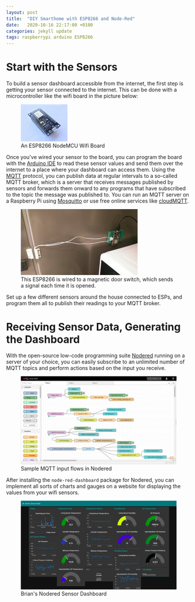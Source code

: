 ```yaml
---
layout: post
title:  "DIY Smarthome with ESP8266 and Node-Red"
date:   2020-10-16 22:17:00 +0100
categories: jekyll update
tags: raspberrypi arduino ESP8266
---
```

# Start with the Sensors
To build a sensor dashboard accessible from the internet, the first step is getting your sensor connected to the internet. This can be done with a microcontroller like the wifi board in the picture below:
<figure>
<img src="/assets/images/nodemcu.jpg" alt="nodemcu" width="30%">
<figcaption>An ESP8266 NodeMCU Wifi Board</figcaption>
</figure>

Once you've wired your sensor to the board, you can program the board with the [Arduino IDE](https://arduino.cc) to read these sensor values and send them over the internet to a place where your dashboard can access them. Using the [MQTT](https://de.wikipedia.org/wiki/MQTT) protocol, you can publish data at regular intervals to a so-called MQTT broker, which is a server that receives messages published by sensors and forwards them onward to any programs that have subscribed to the topic the message was published to. You can run an MQTT server on a Raspberry Pi using [Mosquitto](https://mosquitto.org/) or use free online services like [cloudMQTT](https://www.cloudmqtt.com/).
<figure>
<img src="/assets/images/fridgeSensor.jpeg" alt="fridge" width="75%">
<figcaption>This ESP8266 is wired to a magnetic door switch, which sends a signal each time it is opened.</figcaption>
</figure>

Set up a few different sensors around the house connected to ESPs, and program them all to publish their readings to your MQTT broker.

# Receiving Sensor Data, Generating the Dashboard
With the open-source low-code programming suite [Nodered](https://nodered.org/) running on a server of your choice, you can easily subscribe to an unlimited number of MQTT topics and perform actions based on the input you receive. 
<figure>
<img src="/assets/images/noderedAdmin.png" alt="nodered" width="100%">
<figcaption>Sample MQTT input flows in Nodered</figcaption>
</figure>

After installing the `node-red-dashboard` package for Nodered, you can implement all sorts of charts and gauges on a website for displaying the values from your wifi sensors.
<figure>
<img src="/assets/images/smarthomeDashboard.png" alt="sh" width="100%">
<figcaption>Brian's Nodered Sensor Dashboard</figcaption>
</figure>
